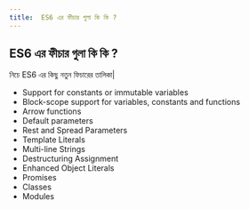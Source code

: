 ```yaml
---
title:  ES6 এর ফীচার গুলা কি কি ?
---
```

## ES6 এর ফীচার গুলা কি কি ?

নিচে ES6 এর কিছু নতুন ফিচারের তালিকা|

- Support for constants or immutable variables
- Block-scope support for variables, constants and functions
- Arrow functions
- Default parameters
- Rest and Spread Parameters
- Template Literals
- Multi-line Strings
- Destructuring Assignment
- Enhanced Object Literals
- Promises
- Classes
- Modules
